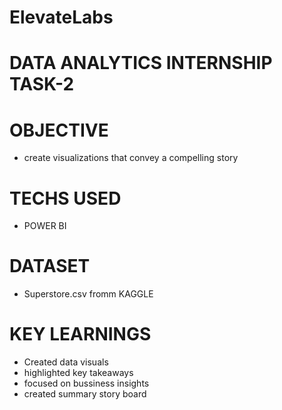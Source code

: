 # ElevateLabs
# DATA ANALYTICS INTERNSHIP TASK-2

# OBJECTIVE
* create visualizations that convey a compelling story 

# TECHS USED
* POWER BI
  
# DATASET
* Superstore.csv fromm KAGGLE

# KEY LEARNINGS
* Created data visuals
* highlighted key takeaways
* focused on bussiness insights
* created summary story board
